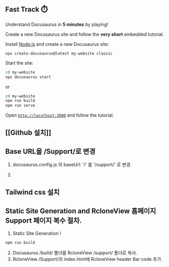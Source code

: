 
## Fast Track ⏱️[​](https://docusaurus.io/docs#fast-track "Direct link to Fast Track ⏱️")

Understand Docusaurus in **5 minutes** by playing!

Create a new Docusaurus site and follow the **very short** embedded tutorial.

Install [Node.js](https://nodejs.org/en/download/) and create a new Docusaurus site:

```
npx create-docusaurus@latest my-website classic
```

Start the site:

```Bash
cd my-website 
npx docusaurus start
```

or
```bash
cd my-website
npm run build
npm run serve

```

Open [`http://localhost:3000`](http://localhost:3000/) and follow the tutorial.

## [[Github 설치]]



## Base URL을 /Support/로 변경

1. docusaurus.config.js 의 baseUrl: '/' 를 '/support/' 로 변경.


2. 

## Tailwind css 설치



## Static Site Generation and RcloneView 홈페이지 Support 페이지 복수 절차.

1. Static Site Generation !

```bash
npm run build
```

2. Docusaurus /build/ 폴더를 RcloneView /support/ 폴더로 복사.
3. RcloneView /Support/의 index.html에 RcloneView header Bar code 추가.


